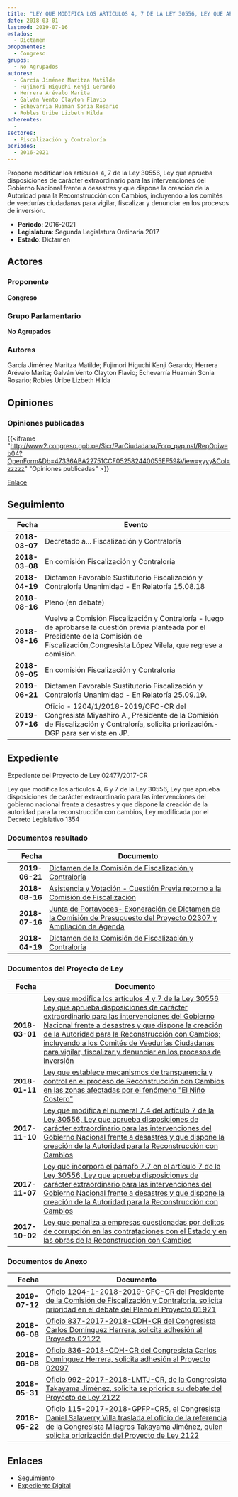 ```yaml
---
title: "LEY QUE MODIFICA LOS ARTÍCULOS 4, 7 DE LA LEY 30556, LEY QUE APRUEBA DISPOSICIONES DE CARÁCTER EXTRAORDINARIO PARA LAS INTERVENCIONES DEL GOBIERNO NACIONAL FRENTE A DESASTRES Y QUE DISPONE LA CREACIÓN DE LA AUTORIDAD PARA LA RECONSTRUCCIÓN CON CAMBIOS"
date: 2018-03-01
lastmod: 2019-07-16
estados: 
  - Dictamen
proponentes: 
  - Congreso
grupos: 
  - No Agrupados
autores: 
  - García Jiménez Maritza Matilde
  - Fujimori Higuchi Kenji Gerardo
  - Herrera Arévalo Marita
  - Galván Vento Clayton Flavio
  - Echevarría Huamán Sonia Rosario
  - Robles Uribe Lizbeth Hilda
adherentes: 
  - 
sectores: 
  - Fiscalización y Contraloría
periodos: 
  - 2016-2021
---
```


Propone modificar los artículos 4, 7 de la Ley 30556, Ley que aprueba disposiciones de carácter extraordinario para las intervenciones del Gobierno Nacional frente a desastres y que dispone la creación de la Autoridad para la Recomstrucción con Cambios, incluyendo a los comités de veedurías ciudadanas para vigilar, fiscalizar y denunciar en los procesos de inversión.

- **Periodo**: 2016-2021
- **Legislatura**: Segunda Legislatura Ordinaria 2017
- **Estado**: Dictamen

## Actores

### Proponente

**Congreso**

### Grupo Parlamentario

**No Agrupados**

### Autores

García Jiménez Maritza Matilde; Fujimori Higuchi Kenji Gerardo; Herrera Arévalo Marita; Galván Vento Clayton Flavio; Echevarría Huamán Sonia Rosario; Robles Uribe Lizbeth Hilda


## Opiniones

### Opiniones publicadas

{{<iframe "http://www2.congreso.gob.pe/Sicr/ParCiudadana/Foro_pvp.nsf/RepOpiweb04?OpenForm&Db=47336ABA22751CCF052582440055EF59&View=yyyy&Col=zzzzz" "Opiniones publicadas" >}}

[Enlace](http://www2.congreso.gob.pe/Sicr/ParCiudadana/Foro_pvp.nsf/RepOpiweb04?OpenForm&Db=47336ABA22751CCF052582440055EF59&View=yyyy&Col=zzzzz)

## Seguimiento

| Fecha | Evento |
|------:|--------|
| **2018-03-07** | Decretado a... Fiscalización y Contraloría|
| **2018-03-08** | En comisión Fiscalización y Contraloría|
| **2018-04-19** | Dictamen Favorable Sustitutorio Fiscalización y Contraloría Unanimidad - En Relatoría 15.08.18|
| **2018-08-16** | Pleno (en debate)|
| **2018-08-16** | Vuelve a Comisión Fiscalización y Contraloría - luego de aprobarse la cuestión previa planteada por el Presidente de la Comisión de Fiscalización,Congresista López Vilela, que regrese a comisión.|
| **2018-09-05** | En comisión Fiscalización y Contraloría|
| **2019-06-21** | Dictamen Favorable Sustitutorio Fiscalización y Contraloría Unanimidad - En Relatoría 25.09.19.|
| **2019-07-16** | Oficio - 1204/1/2018-2019/CFC-CR del Congresista Miyashiro A., Presidente de la Comisión de Fiscalización y Contraloría, solicita priorización.-DGP para ser vista en JP.|


## Expediente

Expediente del Proyecto de Ley 02477/2017-CR

Ley que modifica los artículos 4, 6 y 7 de la Ley 30556, Ley que aprueba disposiciones de carácter extraordinario para las intervenciones del gobierno nacional frente a desastres y que dispone la creación de la autoridad para la reconstrucción con cambios, Ley modificada por el Decreto Legislativo 1354


### Documentos resultado

| Fecha | Documento |
|------:|--------|
| **2019-06-21** | [Dictamen de la Comisión de Fiscalización y Contraloría](http://www.leyes.congreso.gob.pe/Documentos/2016_2021/Dictamenes/Proyectos_de_Ley/01921DC12MAY20190621.pdf) |
| **2018-08-16** | [Asistencia y Votación - Cuestión Previa retorno a la Comisión de Fiscalización](http://www.leyes.congreso.gob.pe/Documentos/2016_2021/Asistencia_y_Votacion/Proyectos_de_Ley/AVCP0192120180816.pdf) |
| **2018-07-16** | [Junta de Portavoces- Exoneración de Dictamen de la Comisión de Presupuesto del Proyecto 02307 y Ampliación de Agenda](http://www.leyes.congreso.gob.pe/Documentos/2016_2021/Acuerdos/Junta_Portavoces/AJP0192120180816.pdf) |
| **2018-04-19** | [Dictamen de la Comisión de Fiscalización y Contraloría](http://www.leyes.congreso.gob.pe/Documentos/2016_2021/Dictamenes/Proyectos_de_Ley/01921DC12MAY20180419..pdf) |

### Documentos del Proyecto de Ley

| Fecha | Documento |
|------:|--------|
| **2018-03-01** | [Ley que modifica los artículos 4 y 7 de la Ley 30556 Ley que aprueba disposiciones de carácter extraordinario para las intervenciones del Gobierno Nacional frente a desastres y que dispone la creación de la Autoridad para la Reconstrucción con Cambios; incluyendo a los Comités de Veedurías Ciudadanas para vigilar, fiscalizar y denunciar en los procesos de inversión](http://www.leyes.congreso.gob.pe/Documentos/2016_2021/Proyectos_de_Ley_y_de_Resoluciones_Legislativas/PL0247720180301.pdf) |
| **2018-01-11** | [Ley que establece mecanismos de transparencia y control en el proceso de Reconstrucción con Cambios en las zonas afectadas por el fenómeno "El Niño Costero"](http://www.leyes.congreso.gob.pe/Documentos/2016_2021/Proyectos_de_Ley_y_de_Resoluciones_Legislativas/PL0230720180111.PDF) |
| **2017-11-10** | [Ley que modifica el numeral 7.4 del artículo 7 de la Ley 30556, Ley que aprueba disposiciones de carácter extraordinario para las intervenciones del Gobierno Nacional frente a desastres y que dispone la creación de la Autoridad para la Reconstrucción con Cambios](http://www.leyes.congreso.gob.pe/Documentos/2016_2021/Proyectos_de_Ley_y_de_Resoluciones_Legislativas/PL0212220171110..pdf) |
| **2017-11-07** | [Ley que incorpora el párrafo 7.7 en el artículo 7 de la Ley 30556, Ley que aprueba disposiciones de carácter extraordinario para las intervenciones del Gobierno Nacional frente a desastres y que dispone la creación de la Autoridad para la Reconstrucción con Cambios](http://www.leyes.congreso.gob.pe/Documentos/2016_2021/Proyectos_de_Ley_y_de_Resoluciones_Legislativas/PL0209420171107.pdf) |
| **2017-10-02** | [Ley que penaliza a empresas cuestionadas por delitos de corrupción en las contrataciones con el Estado y en las obras de la Reconstrucción con Cambios](http://www.leyes.congreso.gob.pe/Documentos/2016_2021/Proyectos_de_Ley_y_de_Resoluciones_Legislativas/PL0192120171002..pdf) |

### Documentos de Anexo

| Fecha | Documento |
|------:|--------|
| **2019-07-12** | [Oficio 1204-1-2018-2019-CFC-CR del Presidente de la Comisión de Fiscalización y Contraloria, solicita prioridad en el debate del Pleno el Proyecto 01921](http://www.leyes.congreso.gob.pe/Documentos/2016_2021/Oficios/Comisiones_Ordinarias/OFICIO-1204-1-2018-2019-CFC-CR.pdf) |
| **2018-06-08** | [Oficio 837-2017-2018-CDH-CR del Congresista Carlos Domínguez Herrera, solicita adhesión al Proyecto 02122](http://www.leyes.congreso.gob.pe/Documentos/2016_2021/Oficios/Congresistas/OFICIO-837-2017-2018-CDH-CR.pdf) |
| **2018-06-08** | [Oficio 836-2018-CDH-CR del Congresista Carlos Domínguez Herrera, solicita adhesión al Proyecto 02097](http://www.leyes.congreso.gob.pe/Documentos/2016_2021/Oficios/Congresistas/OFICIO-836-2018-CDH-CR.pdf) |
| **2018-05-31** | [Oficio 992-2017-2018-LMTJ-CR, de la Congresista Takayama Jiménez, solicita se priorice su debate del Proyecto de Ley 2122](http://www.leyes.congreso.gob.pe/Documentos/2016_2021/Oficios/Congresistas/OFICIO-992-2017-2018-LMTJ-CR.pdf) |
| **2018-05-22** | [Oficio 115-2017-2018-GPFP-CR5, el Congresista Daniel Salaverry Villa traslada el oficio de la referencia de la Congresista Milagros Takayama Jiménez, quien solicita priorización del Proyecto de Ley 2122](http://www.leyes.congreso.gob.pe/Documentos/2016_2021/Oficios/Grupos_Parlamentarios/OFICIO-115-2017-2018-GPFP-CR.pdf) |

## Enlaces 

- [Seguimiento](http://www2.congreso.gob.pe/Sicr/TraDocEstProc/CLProLey2016.nsf/f7fff46988ca05b1052578e100829cc7/df6839ec725ff33405258244006cfb17?OpenDocument)
- [Expediente Digital](http://www2.congreso.gob.pe/Sicr/TraDocEstProc/CLProLey2016.nsf/f7fff46988ca05b1052578e100829cc7/df6839ec725ff33405258244006cfb17?OpenDocument&Click=05257FB7005EB655.eb71d0cf91d8294e05256cdf006b5706/$Body/0.1C6C)
